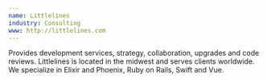 ```yaml
---
name: Littlelines
industry: Consulting
www: http://littlelines.com
---
```

Provides development services, strategy, collaboration, upgrades and code reviews. Littlelines is located in the midwest and serves clients worldwide. We specialize in Elixir and Phoenix, Ruby on Rails, Swift and Vue.
